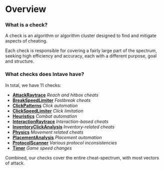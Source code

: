 # Overview
### What is a check?

A check is an algorithm or algorithm cluster designed to find and mitigate aspects of cheating.

Each check is responsible for covering a fairly large part of the spectrum, seeking high efficiency and accuracy,
each with a different purpose, goal and structure.

<!--
All checks combined should cover the entire spectrum of cheats.
-->
### What checks does Intave have?

In total, we have 11 checks:

* [**AttackRaytrace**](/mechanics/checks-02-attackraytrace.md) *Reach and hitbox cheats*
* [**BreakSpeedLimiter**](/mechanics/checks-03-breakspeedlimiter.md) *Fastbreak cheats*
* [**ClickPatterns**](/mechanics/checks-04-clickpatterns.md) *Click automation*
* [**ClickSpeedLimiter**]((/mechanics/checks-05-clickspeedlimiter.md)) *Click limitation*
* [**Heuristics**](/mechanics/checks-06-heuristics.md) *Combat automation*
* [**InteractionRaytrace**](/mechanics/checks-07-interactionraytrace.md) *Interaction-based cheats*
* [**InventoryClickAnalysis**](/mechanics/checks-08-inventoryClickAnalysis.md) *Inventory-related cheats*
* [**Physics**](/mechanics/checks-09-physics.md) *Movement related cheats*
* [**PlacementAnalysis**](/mechanics/checks-10-placementanalysis.md) *Placement automation*
* [**ProtocolScanner**](/mechanics/checks-11-protocolscanner.md) *Various protocol inconsistencies*
* [**Timer**](/mechanics/checks-12-timer.md) *Game speed changes*

Combined, our checks cover the entire cheat-spectrum, with most vectors of attack.
